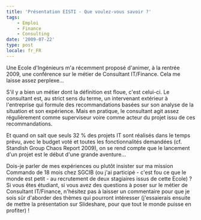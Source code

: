 ```yaml
---
title: 'Présentation EISTI - Que voulez-vous savoir ?'
tags:
    - Emploi
    - Finance
    - Consulting
date: '2009-07-22'
type: post
locale: fr_FR
---
```


Une Ecole d'Ingénieurs m'a récemment proposé d'animer, à la rentrée 2009, une conférence sur le métier de Consultant IT/Finance. Cela me laisse assez perplexe…
<!-- more -->
S'il y a bien un métier dont la définition est floue, c'est celui-ci. Le consultant est, au strict sens du terme, un intervenant extérieur à l'entreprise qui formule des recommandations basées sur son analyse de la situation et son expérience. Mais en pratique, le consultant agit assez régulièrement comme superviseur voire comme acteur du projet issu de ces recommandations.

Et quand on sait que seuls 32 % des projets IT sont réalisés dans le temps prévu, avec le budget voté et toutes les fonctionnalités demandées (cf.  Standish Group Chaos Report 2009), on se rend compte que le lancement d'un projet est le début d'une grande aventure…

Dois-je parler de mes expériences ou plutôt insister sur ma mission Commando de 18 mois chez SGCIB (ou j'ai participé - c'est fou ce que le monde est petit - au recrutement de deux stagiaires issus de cette Ecole)&nbsp;?  Si vous êtes étudiant, si vous avez des questions à poser sur le métier de Consultant IT/Finance, n'hésitez pas à laisser un commentaire pour que je sois sûr d'aborder des thèmes qui pourront intéresser (j'essaierais ensuite de mettre la présentation sur Slideshare, pour que tout le monde puisse en profiter) !
